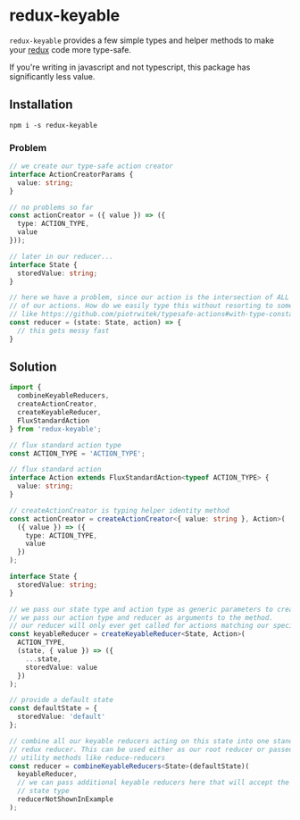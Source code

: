 # redux-keyable

`redux-keyable` provides a few simple types and helper methods to make your [redux](https://redux.js.org) code more type-safe.

If you're writing in javascript and not typescript, this package has significantly less value.

## Installation

`npm i -s redux-keyable`

### Problem

```typescript
// we create our type-safe action creator
interface ActionCreatorParams {
  value: string;
}

// no problems so far
const actionCreator = ({ value }) => ({
  type: ACTION_TYPE,
  value
}));

// later in our reducer...
interface State {
  storedValue: string;
}

// here we have a problem, since our action is the intersection of ALL
// of our actions. How do we easily type this without resorting to something
// like https://github.com/piotrwitek/typesafe-actions#with-type-constants?
const reducer = (state: State, action) => {
  // this gets messy fast
}
```

## Solution

```typescript
import {
  combineKeyableReducers,
  createActionCreator,
  createKeyableReducer,
  FluxStandardAction
} from 'redux-keyable';

// flux standard action type
const ACTION_TYPE = 'ACTION_TYPE';

// flux standard action
interface Action extends FluxStandardAction<typeof ACTION_TYPE> {
  value: string;
}

// createActionCreator is typing helper identity method
const actionCreator = createActionCreator<{ value: string }, Action>(
  ({ value }) => ({
    type: ACTION_TYPE,
    value
  })
);

interface State {
  storedValue: string;
}

// we pass our state type and action type as generic parameters to createKeyableReducer.
// we pass our action type and reducer as arguments to the method.
// our reducer will only ever get called for actions matching our specified type
const keyableReducer = createKeyableReducer<State, Action>(
  ACTION_TYPE,
  (state, { value }) => ({
    ...state,
    storedValue: value
  })
);

// provide a default state
const defaultState = {
  storedValue: 'default'
};

// combine all our keyable reducers acting on this state into one standard
// redux reducer. This can be used either as our root reducer or passed to
// utility methods like reduce-reducers
const reducer = combineKeyableReducers<State>(defaultState)(
  keyableReducer,
  // we can pass additional keyable reducers here that will accept the same
  // state type
  reducerNotShownInExample
);
```

